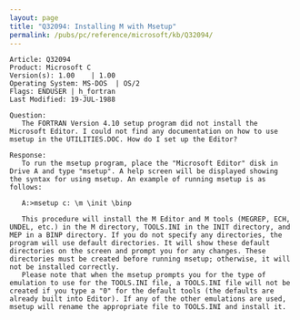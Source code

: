 ```yaml
---
layout: page
title: "Q32094: Installing M with Msetup"
permalink: /pubs/pc/reference/microsoft/kb/Q32094/
---
```


	Article: Q32094
	Product: Microsoft C
	Version(s): 1.00    | 1.00
	Operating System: MS-DOS  | OS/2
	Flags: ENDUSER | h_fortran
	Last Modified: 19-JUL-1988
	
	Question:
	   The FORTRAN Version 4.10 setup program did not install the
	Microsoft Editor. I could not find any documentation on how to use
	msetup in the UTILITIES.DOC. How do I set up the Editor?
	
	Response:
	   To run the msetup program, place the "Microsoft Editor" disk in
	Drive A and type "msetup". A help screen will be displayed showing
	the syntax for using msetup. An example of running msetup is as
	follows:
	
	   A:>msetup c: \m \init \binp
	
	   This procedure will install the M Editor and M tools (MEGREP, ECH,
	UNDEL, etc.) in the M directory, TOOLS.INI in the INIT directory, and
	MEP in a BINP directory. If you do not specify any directories, the
	program will use default directories. It will show these default
	directories on the screen and prompt you for any changes. These
	directories must be created before running msetup; otherwise, it will
	not be installed correctly.
	   Please note that when the msetup prompts you for the type of
	emulation to use for the TOOLS.INI file, a TOOLS.INI file will not be
	created if you type a "0" for the default tools (the defaults are
	already built into Editor). If any of the other emulations are used,
	msetup will rename the appropriate file to TOOLS.INI and install it.
